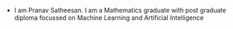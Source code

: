 - I am Pranav Satheesan. I am a Mathematics graduate with post graduate diploma focussed on Machine Learning and Artificial Intelligence


<!---
pranav-satheesan/pranav-satheesan is a ✨ special ✨ repository because its `README.md` (this file) appears on your GitHub profile.
You can click the Preview link to take a look at your changes.
--->
